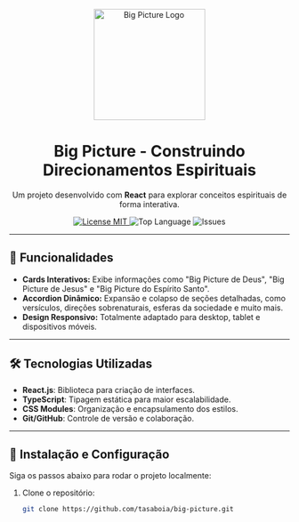 <p align="center">
  <img src="./assets/header.png" alt="Big Picture Logo" width="200">
</p>

<h1 align="center">Big Picture - Construindo Direcionamentos Espirituais</h1>

<p align="center">
  Um projeto desenvolvido com <strong>React</strong> para explorar conceitos espirituais de forma interativa.
</p>

<p align="center">
  <a href="https://opensource.org/licenses/MIT">
    <img src="https://img.shields.io/badge/License-MIT-blue.svg" alt="License MIT">
  </a>
  <img src="https://img.shields.io/github/languages/top/tasaboia/big-picture" alt="Top Language">
  <img src="https://img.shields.io/github/issues/tasaboia/big-picture" alt="Issues">
</p>

---

## 📜 Funcionalidades

- **Cards Interativos:** Exibe informações como "Big Picture de Deus", "Big Picture de Jesus" e "Big Picture do Espírito Santo".
- **Accordion Dinâmico:** Expansão e colapso de seções detalhadas, como versículos, direções sobrenaturais, esferas da sociedade e muito mais.
- **Design Responsivo:** Totalmente adaptado para desktop, tablet e dispositivos móveis.

---

## 🛠️ Tecnologias Utilizadas

- **React.js**: Biblioteca para criação de interfaces.
- **TypeScript**: Tipagem estática para maior escalabilidade.
- **CSS Modules**: Organização e encapsulamento dos estilos.
- **Git/GitHub**: Controle de versão e colaboração.

---

## 🚀 Instalação e Configuração

Siga os passos abaixo para rodar o projeto localmente:

1. Clone o repositório:
   ```bash
   git clone https://github.com/tasaboia/big-picture.git
   ```
